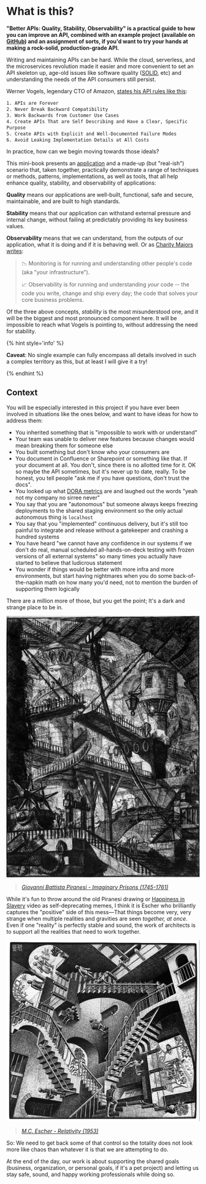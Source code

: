 # What is this?

**"Better APIs: Quality, Stability, Observability" is a practical guide to how you can improve an API, combined with an example project (available on [GitHub](https://github.com/mikaelvesavuori/better-apis-workshop)) and an assignment of sorts, if you'd want to try your hands at making a rock-solid, production-grade API.**

Writing and maintaining APIs can be hard. While the cloud, serverless, and the microservices revolution made it easier and more convenient to set an API skeleton up, age-old issues like software quality ([SOLID](https://stackoverflow.blog/2021/11/01/why-solid-principles-are-still-the-foundation-for-modern-software-architecture/), etc) and understanding the needs of the API consumers still persist.

Werner Vogels, legendary CTO of Amazon, [states his API rules like this](https://www.youtube.com/watch?app=desktop&v=8_Xs8Ik0h1w):

```
1. APIs are Forever
2. Never Break Backward Compatibility
3. Work Backwards from Customer Use Cases
4. Create APIs That are Self Describing and Have a Clear, Specific Purpose
5. Create APIs with Explicit and Well-Documented Failure Modes
6. Avoid Leaking Implementation Details at All Costs
```

In practice, how can we begin moving towards those ideals?

This mini-book presents an [application](https://github.com/mikaelvesavuori/better-apis-workshop) and a made-up (but "real-ish") scenario that, taken together, practically demonstrate a range of techniques or methods, patterns, implementations, as well as tools, that all help enhance quality, stability, and observability of applications:

**Quality** means our applications are well-built, functional, safe and secure, maintainable, and are built to high standards.

**Stability** means that our application can withstand external pressure and internal change, without failing at predictably providing its key business values.

**Observability** means that we can understand, from the outputs of our application, what it is doing and if it is behaving well. Or as [Charity Majors writes](https://twitter.com/mipsytipsy/status/1305398051842871297):

> 📉 Monitoring is for running and understanding other people's code (aka "your infrastructure").
>
> 📈 Observability is for running and understanding _your_ code -- the code you write, change and ship every day; the code that solves your core business problems.

Of the three above concepts, _stability_ is the most misunderstood one, and it will be the biggest and most pronounced component here. It will be impossible to reach what Vogels is pointing to, without addressing the need for stability.

{% hint style='info' %}

**Caveat**: No single example can fully encompass all details involved in such a complex territory as this, but at least I will give it a try!

{% endhint %}

## Context

You will be especially interested in this project if you have ever been involved in situations like the ones below, and want to have ideas for how to address them:

- You inherited something that is "impossible to work with or understand"
- Your team was unable to deliver new features because changes would mean breaking them for someone else
- You built something but don't know who your consumers are
- You document in Confluence or Sharepoint or something like that. If your document at all. You don't, since there is no allotted time for it. OK so maybe the API sometimes, but it's never up to date, really. To be honest, you tell people "ask me if you have questions, don't trust the docs".
- You looked up what [DORA metrics](https://cloud.google.com/blog/products/devops-sre/using-the-four-keys-to-measure-your-devops-performance) are and laughed out the words "yeah not my company no sirree never"
- You say that you are "autonomous" but someone always keeps freezing deployments to the shared staging environment so the only actual autonomous thing is `localhost`
- You say that you "implemented" continuous delivery, but it's still too painful to integrate and release without a gatekeeper and crashing a hundred systems
- You have heard "we cannot have any confidence in our systems if we don't do real, manual scheduled all-hands-on-deck testing with frozen versions of all external systems" so many times you actually have started to believe that ludicrous statement
- You wonder if things would be better with more infra and more environments, but start having nightmares when you do some back-of-the-napkin math on how many you'd need, not to mention the burden of supporting them logically

There are a million more of those, but you get the point; It's a dark and strange place to be in.

![Giovanni Battista Piranesi - Imaginary Prisons (1745-1761)](/img/piranesi.jpg)

> _[Giovanni Battista Piranesi - Imaginary Prisons (1745-1761)](https://en.wikipedia.org/wiki/Imaginary_Prisons)_

While it's fun to throw around the old Piranesi drawing or [Happiness in Slavery](https://imvdb.com/video/nine-inch-nails/happiness-in-slavery) video as self-deprecating memes, I think it is Escher who brilliantly captures the "positive" side of this mess—That things become very, very strange when multiple realities and gravities are seen _together, at once_. Even if one "reality" is perfectly stable and sound, the work of architects is to support all the realities that need to work together.

![M.C. Escher - Relativity (1953)](/img/escher.jpg)

> _[M.C. Escher - Relativity (1953)](<https://en.wikipedia.org/wiki/Relativity_(M._C.\_Escher)>)_

So: We need to get back some of that control so the totality does not look more like chaos than whatever it is that we are attempting to do.

At the end of the day, our work is about supporting the shared goals (business, organization, or personal goals, if it's a pet project) and letting us stay safe, sound, and happy working professionals while doing so.
